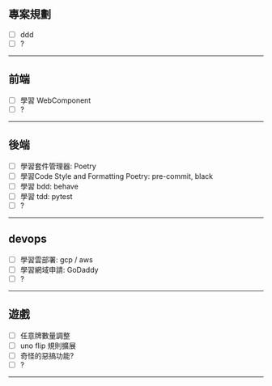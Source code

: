 
## 專案規劃
- [ ] ddd  
- [ ] ?  
---
## 前端
- [ ] 學習 WebComponent  
- [ ] ?  
---
## 後端
- [ ] 學習套件管理器: Poetry   
- [ ] 學習Code Style and Formatting Poetry: pre-commit, black  
- [ ] 學習 bdd: behave
- [ ] 學習 tdd: pytest
- [ ] ?  
---
## devops
- [ ] 學習雲部署: gcp / aws
- [ ] 學習網域申請: GoDaddy
- [ ] ?  
---
## 遊戲
- [ ] 任意牌數量調整  
- [ ] uno flip 規則擴展  
- [ ] 奇怪的惡搞功能?
- [ ] ?  
---